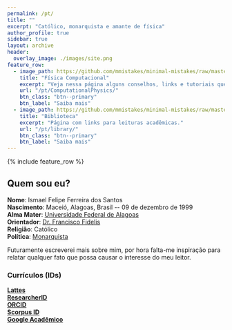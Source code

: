 ```yaml
---
permalink: /pt/
title: ""
excerpt: "Católico, monarquista e amante de física"
author_profile: true
sidebar: true
layout: archive
header:
  overlay_image: ./images/site.png
feature_row:
  - image_path: https://github.com/mmistakes/minimal-mistakes/raw/master/docs/assets/images/350x250.png
    title: "Física Computacional"
    excerpt: "Veja nessa página alguns conselhos, links e tutoriais que podem ser úteis."
    url: "/pt/ComputationalPhysics/"
    btn_class: "btn--primary"
    btn_label: "Saiba mais"
  - image_path: https://github.com/mmistakes/minimal-mistakes/raw/master/docs/assets/images/350x250.png
    title: "Biblioteca"
    excerpt: "Página com links para leituras acadêmicas."
    url: "/pt/library/"
    btn_class: "btn--primary"
    btn_label: "Saiba mais"
---
```


{% include feature_row %}

## Quem sou eu?

**Nome**: Ismael Felipe Ferreira dos Santos  
**Nascimento**: Maceió, Alagoas, Brasil -- 09 de dezembro de 1999  
**Alma Mater**: [Universidade Federal de Alagoas](https://ufal.br/ufal)  
**Orientador**: [Dr. Francisco Fidelis](http://200.17.113.231/~fidelis)  
**Religião**: Católico  
**Política**: [Monarquista](https://monarquia.org.br/)

Futuramente escreverei mais sobre mim,
por hora falta-me inspiração para relatar qualquer fato que possa causar o interesse do meu leitor.

### Currículos (IDs)

[**Lattes**](http://lattes.cnpq.br/1281887099263383)  
[**ResearcherID**](https://publons.com/researcher/4644666/ismael-felipe-ferreira-dos-santos/)  
[**ORCID**](https://orcid.org/0000-0002-6652-9295)  
[**Scorpus ID**](https://www.scopus.com/authid/detail.uri?authorId=22979186900)  
[**Google Acadêmico**](https://scholar.google.com/citations?user=RktjGkgAAAAJ)
